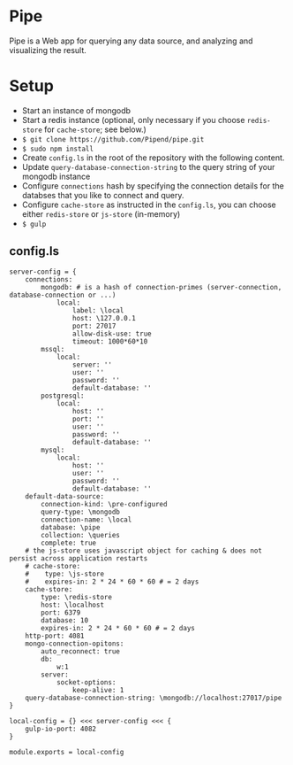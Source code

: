 # Pipe

Pipe is a Web app for querying any data source, and analyzing and visualizing the result.

# Setup
* Start an instance of mongodb
* Start a redis instance (optional, only necessary if you choose `redis-store` for `cache-store`; see below.)
* `$ git clone https://github.com/Pipend/pipe.git`
* `$ sudo npm install`
* Create `config.ls` in the root of the repository with the following content.
* Update `query-database-connection-string` to the query string of your mongodb instance
* Configure `connections` hash by specifying the connection details for the databses that you like to connect and query.
* Configure `cache-store` as instructed in the `config.ls`, you can choose either `redis-store` or `js-store` (in-memory)
* `$ gulp`

## config.ls
```livescript
server-config = {
    connections:
        mongodb: # is a hash of connection-primes (server-connection, database-connection or ...) 
            local:
                label: \local
                host: \127.0.0.1
                port: 27017            
                allow-disk-use: true
                timeout: 1000*60*10
        mssql: 
            local:
                server: ''
                user: ''
                password: ''
                default-database: ''
        postgresql:
            local:
                host: ''
                port: ''
                user: ''
                password: ''
                default-database: ''
        mysql:
            local:
                host: ''
                user: ''
                password: ''
                default-database: ''
    default-data-source:
        connection-kind: \pre-configured
        query-type: \mongodb
        connection-name: \local
        database: \pipe
        collection: \queries
        complete: true
    # the js-store uses javascript object for caching & does not persist across application restarts
    # cache-store:
    #    type: \js-store
    #    expires-in: 2 * 24 * 60 * 60 # = 2 days
    cache-store:
        type: \redis-store
        host: \localhost
        port: 6379
        database: 10
        expires-in: 2 * 24 * 60 * 60 # = 2 days
    http-port: 4081
    mongo-connection-opitons:
        auto_reconnect: true
        db:
            w:1
        server:
            socket-options:
                keep-alive: 1
    query-database-connection-string: \mongodb://localhost:27017/pipe
}

local-config = {} <<< server-config <<< {
    gulp-io-port: 4082
}

module.exports = local-config
```

